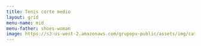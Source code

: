```yaml
---
title: Tenis corte medio
layout: grid
menu-name: mid
menu-father: shoes-woman
image: https://s3-us-west-2.amazonaws.com/grupopv-public/assets/img/catalog/thumbnails/radios/motorola/motorola.png
---
```

